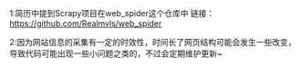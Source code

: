 1:简历中提到Scrapy项目在web_spider这个仓库中  链接：https://github.com/Realmvls/web_spider

2:因为网站信息的采集有一定的时效性，时间长了网页结构可能会发生一些改变，导致代码可能出现一些小问题之类的，不过会定期维护更新~
